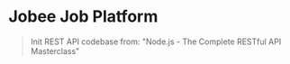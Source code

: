 # Jobee Job Platform

> Init REST API codebase from: "Node.js - The Complete RESTful API Masterclass"
